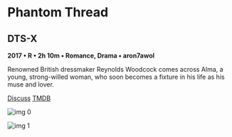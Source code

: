 # Phantom Thread

## DTS-X

**2017 • R • 2h 10m • Romance, Drama • aron7awol**

Renowned British dressmaker Reynolds Woodcock comes across Alma, a young, strong-willed woman, who soon becomes a fixture in his life as his muse and lover.

[Discuss](https://www.avsforum.com/threads/bass-eq-for-filtered-movies.2995212/post-57023200)  [TMDB](400617)

![img 0](https://i.imgur.com/dDViwBY.jpg)

![img 1](https://i.imgur.com/pq707ZM.jpg)

